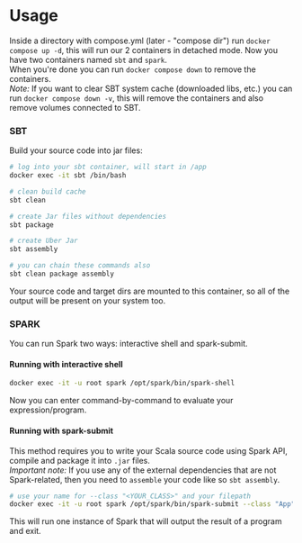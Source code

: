 # Usage

Inside a directory with compose.yml (later - "compose dir") run `docker compose up -d`, this will run our 2 containers in detached mode. 
Now you have two containers named `sbt` and `spark`.  
When you're done you can run `docker compose down` to remove the containers.  
*Note:* If you want to clear SBT system cache (downloaded libs, etc.) you can run `docker compose down -v`, this will remove the containers and also remove volumes connected to SBT.  

### SBT

Build your source code into jar files:

```bash
# log into your sbt container, will start in /app
docker exec -it sbt /bin/bash

# clean build cache
sbt clean

# create Jar files without dependencies
sbt package

# create Uber Jar
sbt assembly

# you can chain these commands also
sbt clean package assembly
```

Your source code and target dirs are mounted to this container, so all of the output will be present on your system too.

### SPARK

You can run Spark two ways: interactive shell and spark-submit.

#### Running with interactive shell

```bash
docker exec -it -u root spark /opt/spark/bin/spark-shell
```
Now you can enter command-by-command to evaluate your expression/program.

#### Running with spark-submit

This method requires you to write your Scala source code using Spark API, compile and package it into `.jar` files.  
*Important note:* If you use any of the external dependencies that are not Spark-related, then you need to `assemble` your code like so `sbt assembly`.  

```bash
# use your name for --class "<YOUR_CLASS>" and your filepath
docker exec -it -u root spark /opt/spark/bin/spark-submit --class "App" --master "local[*]" /app/target/scala-2.12/app-assembly.jar
```

This will run one instance of Spark that will output the result of a program and exit.  